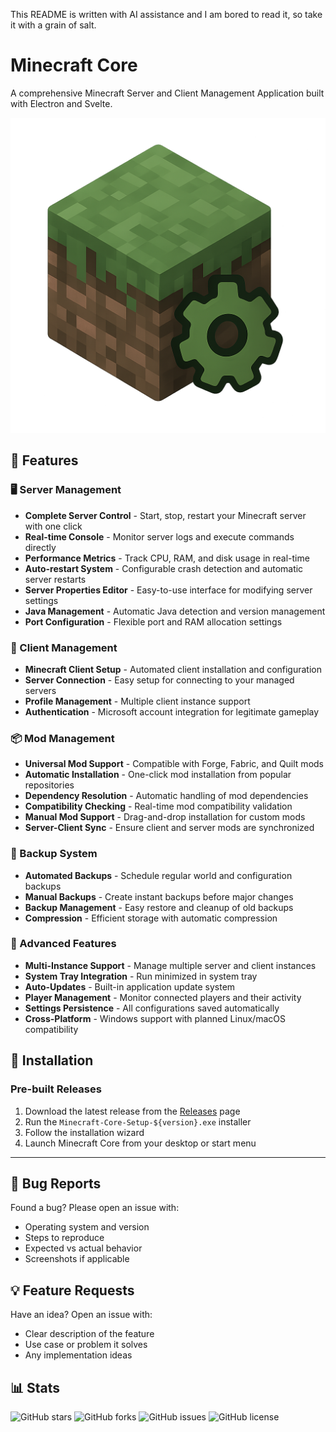 

This README is written with AI assistance and I am bored to read it, so take it with a grain of salt.
# Minecraft Core

A comprehensive Minecraft Server and Client Management Application built with Electron and Svelte.

![Minecraft Core](icon.png)

## 🚀 Features

### 🖥️ Server Management
- **Complete Server Control** - Start, stop, restart your Minecraft server with one click
- **Real-time Console** - Monitor server logs and execute commands directly
- **Performance Metrics** - Track CPU, RAM, and disk usage in real-time
- **Auto-restart System** - Configurable crash detection and automatic server restarts
- **Server Properties Editor** - Easy-to-use interface for modifying server settings
- **Java Management** - Automatic Java detection and version management
- **Port Configuration** - Flexible port and RAM allocation settings

### 👤 Client Management
- **Minecraft Client Setup** - Automated client installation and configuration
- **Server Connection** - Easy setup for connecting to your managed servers
- **Profile Management** - Multiple client instance support
- **Authentication** - Microsoft account integration for legitimate gameplay

### 📦 Mod Management
- **Universal Mod Support** - Compatible with Forge, Fabric, and Quilt mods
- **Automatic Installation** - One-click mod installation from popular repositories
- **Dependency Resolution** - Automatic handling of mod dependencies
- **Compatibility Checking** - Real-time mod compatibility validation
- **Manual Mod Support** - Drag-and-drop installation for custom mods
- **Server-Client Sync** - Ensure client and server mods are synchronized

### 💾 Backup System
- **Automated Backups** - Schedule regular world and configuration backups
- **Manual Backups** - Create instant backups before major changes
- **Backup Management** - Easy restore and cleanup of old backups
- **Compression** - Efficient storage with automatic compression

### 🔧 Advanced Features
- **Multi-Instance Support** - Manage multiple server and client instances
- **System Tray Integration** - Run minimized in system tray
- **Auto-Updates** - Built-in application update system
- **Player Management** - Monitor connected players and their activity
- **Settings Persistence** - All configurations saved automatically
- **Cross-Platform** - Windows support with planned Linux/macOS compatibility

## 🚀 Installation

### Pre-built Releases
1. Download the latest release from the [Releases](https://github.com/zXord/Minecraft-Core/releases) page
2. Run the `Minecraft-Core-Setup-${version}.exe` installer
3. Follow the installation wizard
4. Launch Minecraft Core from your desktop or start menu


------------

## 🐛 Bug Reports

Found a bug? Please open an issue with:
- Operating system and version
- Steps to reproduce
- Expected vs actual behavior
- Screenshots if applicable

## 💡 Feature Requests

Have an idea? Open an issue with:
- Clear description of the feature
- Use case or problem it solves
- Any implementation ideas


## 📊 Stats

![GitHub stars](https://img.shields.io/github/stars/zXord/Minecraft-Core)
![GitHub forks](https://img.shields.io/github/forks/zXord/Minecraft-Core)
![GitHub issues](https://img.shields.io/github/issues/zXord/Minecraft-Core)
![GitHub license](https://img.shields.io/github/license/zXord/Minecraft-Core)

